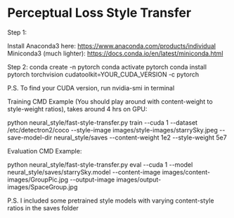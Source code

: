 # Perceptual Loss Style Transfer

Step 1:

Install Anaconda3 here: https://www.anaconda.com/products/individual \
Miniconda3 (much lighter): https://docs.conda.io/en/latest/miniconda.html

Step 2:
conda create -n pytorch
conda activate pytorch
conda install pytorch torchvision cudatoolkit=YOUR_CUDA_VERSION -c pytorch

P.S. To find your CUDA version, run nvidia-smi in terminal

Training CMD Example (You should play around with content-weight to style-weight ratios), takes around 4 hrs on GPU:

python neural_style/fast-style-transfer.py train --cuda 1 --dataset /etc/detectron2/coco --style-image images/style-images/starrySky.jpeg --save-model-dir neural_style/saves --content-weight 1e2 --style-weight 5e7

Evaluation CMD Example:

python neural_style/fast-style-transfer.py eval --cuda 1 --model neural_style/saves/starrySky.model --content-image images/content-images/GroupPic.jpg --output-image images/output-images/SpaceGroup.jpg


P.S. I included some pretrained style models with varying content-style ratios in the saves folder
